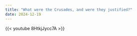 ```yaml
---
title: "What were the Crusades, and were they justified?"
date: 2024-12-19
---
```


{{< youtube 8HtkjJycc7A >}}
